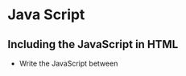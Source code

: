 # Java Script
## Including the JavaScript in HTML
- Write the JavaScript between <script> tags (Like <style> of CSS)
- You can write JavaScript in separate files and link in by using the src attribute of <script> tag.

## variable
Similar to Python variables
- No type specifier
- Declare local variable: **var** keyword
```javascript
var x = 44;
let i = 0;
```
- Variable does not have strict data type

## Conditionals - if else statement
```javascript
if (x < y)
{
  ...
}
else if (x > y)
{
  ...
}
else
{
  ...
}
```

## Loop
### do while loop
```javascript
do
{
  ...
}
while(true);
```
### for loop
```javascript
for (let value of array)
{
  ...
}
```
- Iterate value in an array

## function
- All functions are introduced with the function keyword
- JavaScript functions can be anonymous - Don't have to give them a name
```javascript
function(bar, baz)
{
  ...
}
```

## array
- elements type can be mixed
- array can be resized (shirink, expand)
  - array.size(), array.pop(), array.push(x), array.shift()
```javascript
let numbers = [4, 8, 15, 16, 23, 42];
var numbers = [4, 8, 15, 16, 23, 42];
var mixed = [1, true, 3.333, 'five'];
```

## object (dictionary)
- C structure contain a number of fields or members (properties)
  - properties themselves can not stand on their own
  - object.attribute
- Objects have methods that are only inherent to the object
  -object.method()
```javascript
let quote = {
  name: "Netflix, Inc.",
  price: 199.32,
  symbol: "NFLX"
};
```

## Looping a object
### Printing a key
```javascript
var wkArray = ['Mon', 'Tue', 'Wed', 'Thu', 'Fri', 'Sat', 'Sun'];

for (var day in wkArray)
{
   console.log(day);
   console.log(wkArray[day] + ' is day number '
              + (parseInt(day) + 1) + ' of the week!');
}
```
### Result
```
0 1 2 3 4 5 6
```

### Printing a value
```javascript
for (var day of wkArray)
{
   console.log(day);
}
```
### Result
```
Mon Tue Wed Thu Fri Sat Sun
```

## map()
Apply a function to all elements of an array
```javascript
var nums = [1,2,3,4,5];

nums = nums.map(function(num))
{
  return num * 2;
}
```

## Events
- event in HTML/JavaScript is a response to user interaction with the web page.
  - user clicks a button, finishing loading a page, user has hovered over a portion of the page, user typed in an input field.
- event handlers: call back functions that respond to HTML events
  - Many HTML elements have support for events as an attribute

### HTML
```html
<html>
    <head>
        <title>Event Handlers</title>
    </head>

    <body>
        <button onclick="alertName(event)">Button 1</button>
        <button onclick="alertName(event)">Button 2</button>
    </body>
</html>
```
- **onclick=""**: event handler
- Either button 1 or button 2 is clicked, alertName function will be called and event will be passed in
- Event is automatically generated by page and contains every information just happend

### JavaScript
```javascript
function alertName(event)
{
  var trigger = event.srcElement;
  alert('You clicked on ' + trigger.innerHTML);
}
```
- event.srcElement
  - what is the element on the page that is interacting with the trigger this event
  - what element affectively was passed in to this function
- innerHTML
  - which button you clicked on

---

# Example
### Dom Bad
```html
<!DOCTYPE html>

<html>
    <head>
        <script>
            function greet()
            {
                alert("hello, world");
            }
            
        </script>
        <title>dom0</title>
    </head>
    <body>
        <form id="demo" onsubmit="greet(); return false">
            <input autocomplete="off" autofocus id="name" placeholder="Name" type="text"/>
            <input type="submit"/>
        </form>
    </body>
</html>
```
**alert("hello, world");**
- print out in a new window

**<form id="demo" onsubmit="greet(); return false">**
- on submission of this, call greet()
- return false: stay as it is, not doing anything

**<input autocomplete="off" autofocus id="name" placeholder="Name" type="text"/>**
- autocomplete="off": disable autocomplete of text box
- autofocus: automatically locate the cursor in the box

### Dom Good
```html
<!DOCTYPE html>

<html>
    <head>
        <title>dom0</title>
    </head>
    <body>
        <form id="demo">
            <input autocomplete="off" autofocus id="name" placeholder="Name" type="text"/>
            <input type="submit"/>
        </form>
        <script>
            function greet()
            {
                alert("hello, world");
            }
            
            document.getElementById("demo").onsubmit = greet;
        
        </script>
    </body>
</html>
```

**document.getElementById("demo").onsubmit = greet;**
- document: global variable for the page that I am writing
- document.getElementById("demo"): grab the demo from this page and do something
- .onsubmit: event handler, submit it
- greet: omit the parentesis - doesn't call it right away, when the format is submitted, call greet instead of run the function right away.

### Pass function now and call it later
```javascript
function greet()
{
    alert("hello, world");
}

document.getElementById("demo").onsubmit = greet;
```

```javascript
document.getElementById("demo").onsubmit = function() {
    alert("hello, world");
};
```

### Submit the form
```javascript
document.getElementById("demo").onsubmit = function() {
    let name = document.getElementById("name").value;
    alert("hello, " + name);
    alert(`hello, ${name}`);
};
````
**alert(`hello, ${name}`);**
- template literal, plug the value of variable


### from1.html (Register)
```html
<!DOCTYPE html>

<html>
    <head>
        <script src="form1.js"></script>
        <title>form1</title>
    </head>
    <body>
        <form action="/register" id="registration" method="get>
            <input autocomplete="off" autofocus name="email" placeholder="Name" type="text"/>
            <input name="password" placeholder="Password" type="password"/>
            <input name="confirmation" placeholder="Password (agina)" type="password"/>
            <input name="agreement" type="checkbox"/> I agree
            <input type="submit" value="Register"/>
        </form>
    </body>
</html>
```

### form1.js
```javascript
let form = document.getElementById("registration)";
form.onsubmit = function() {
    if(!form.email.value)
    {
        alert("missing email");
        return false;
    }
    else if(!form.password.value)
    {
        alert("missing password");
        return false;
    }
    else if(form.password.value.length < 8)
    {
        alert("password too short");
        return false;
    }
    else if(form.password.value != form.confirmation.value)
    {
        alert("passwords don't match");
        return false;
    }
    else if(form.agreement.checked)
    {
        alert("checkbox unchecked");
        return false;
    }

    return true;
};
````
- recursivly download the java script file
